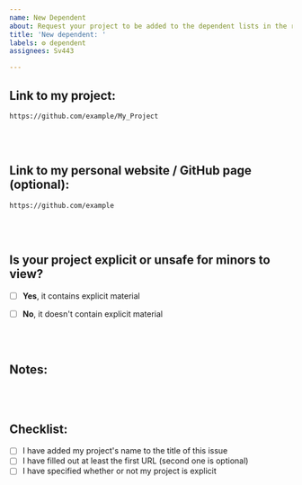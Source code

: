 ```yaml
---
name: New Dependent
about: Request your project to be added to the dependent lists in the readme and documentation
title: 'New dependent: '
labels: ⚙️ dependent
assignees: Sv443

---
```


<!--
    If this issue is approved, your project will be added to these dependent lists:
    - https://jokeapi.dev/#dependents
    - https://github.com/Sv443/JokeAPI#readme    (scroll down all the way)
-->

## Link to my project:
<!-- Add a single URL to your project here -->
```
https://github.com/example/My_Project
```


<br><br>

## Link to my personal website / GitHub page (optional):
<!-- Add a single URL to your website or GitHub page (or something similar) here -->
```
https://github.com/example
```


<br><br>

## Is your project explicit or unsafe for minors to view?
<!-- Please check the option that fits your project (add an x between the square brackets or submit the issue, then click the checkbox) -->
- [ ] **Yes**, it contains explicit material
- [ ] **No**, it doesn't contain explicit material


<br><br>

## Notes:
<!-- If you only want your project to show up on one of the dependent lists or you have some other thing you need the developer(s) to know, put it in this section -->



<br><br>

## Checklist:
- [ ] I have added my project's name to the title of this issue
- [ ] I have filled out at least the first URL (second one is optional)
- [ ] I have specified whether or not my project is explicit

